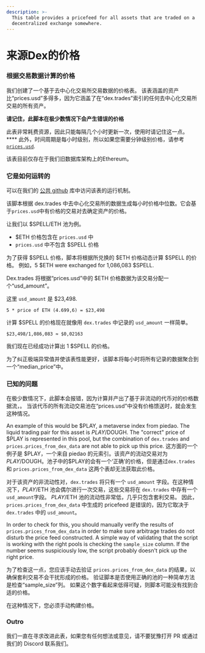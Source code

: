 ```yaml
---
description: >-
  This table provides a pricefeed for all assets that are traded on a
  decentralized exchange somewhere.
---
```


# 来源Dex的价格

### 根据交易数据计算的价格

我们创建了一个基于去中心化交易所交易数据的价格表。 该表涵盖的资产比“prices.usd”多得多，因为它涵盖了在“dex.trades”索引的任何去中心化交易所交易的所有资产。

**请记住，此脚本在极少数情况下会产生错误的价格**

此表非常耗费资源，因此只能每隔几个小时更新一次，使用时请记住这一点。 **** 此外，时间周期是每小时级别，所以如果您需要分钟级别价格，请参考 [`prices.usd`](../../prices.md).


该表目前仅存在于我们旧数据库架构上的Ethereum。

### 它是如何运转的

可以在我们的 [公共 github](https://github.com/duneanalytics/spellbook/tree/master/ethereum/prices) 库中访问该表的运行机制。

该脚本根据 dex.trades 中去中心化交易所的数据生成每小时价格中位数。它会基于`prices.usd`中有价格的交易对去确定资产的价格。


让我们以 $SPELL/ETH 池为例。

* $ETH 价格包含在 `prices.usd` 中
* `prices.usd` 中不包含 $SPELL 价格

为了获得 $SPELL 价格，脚本将根据所兑换的 $ETH 价格动态计算 $SPELL 的价格。
例如，5 $ETH were exchanged for 1,086,083 $SPELL.

Dex.trades 将根据“prices.usd”中的 $ETH 价格数据为该交易分配一个“usd_amount”。

这里 `usd_amount` 是 $23,498.

`5 * price of ETH (4.699,6) = $23,498`

计算 $SPELL 的价格现在就像用 `dex.trades` 中记录的 `usd_amount` 一样简单。

`$23,498/1,086,083 ≈ $0,02163`

我们现在已经成功计算出 1 $SPELL 的价格。

为了纠正极端异常值并使该表性能更好，该脚本将每小时将所有记录的数据聚合到一个“median_price”中。

### 已知的问题

在极少数情况下，此脚本会报错，因为计算并产出了基于非流动的代币对的价格数据流，。 当该代币的所有流动交易池在“prices.usd”中没有价格馈送时，就会发生这种情况。

An example of this would be $PLAY, a metaverse index from piedao. The liquid trading pair for this asset is $PLAY/$DOUGH. The "correct" price of $PLAY is represented in this pool, but the combination of `dex.trades` and `prices.prices_from_dex_data` are not able to pick up this price.
这方面的一个例子是 $PLAY，一个来自 piedao 的元索引。该资产的流动交易对为 $PLAY/$DOUGH。池子中的$PLAY的会有一个‘正确’的价格，但是通过`dex.trades` 和 `prices.prices_from_dex_data` 这两个表却无法获取此价格。

对于该资产的非流动性对，`dex.trades` 将只有一个 `usd_amount` 字段。在这种情况下，$PLAY/$ETH 池会偶尔进行一次交易，这些交易将在 `dex.trades` 中存有一个`usd_amount`字段。 $PLAY/$ETH 池的流动性非常低，几乎只包含套利交易。 因此，`prices.prices_from_dex_data` 中生成的 pricefeed 是错误的，因为它取决于 `dex.trades` 中的 `usd_amount`。

In order to check for this, you should manually verify the results of `prices.prices_from_dex_data` in order to make sure arbitrage trades do not disturb the price feed constructed. A simple way of validating that the script is working with the right pools is checking the `sample_size` column. If the number seems suspiciously low, the script probably doesn't pick up the right price.

为了检查这一点，您应该手动去验证 `prices.prices_from_dex_data` 的结果，以确保套利交易不会干扰形成的价格。 验证脚本是否使用正确的池的一种简单方法是检查“sample_size”列。 如果这个数字看起来低得可疑，则脚本可能没有找到合适的价格。

在这种情况下，您必须手动构建价格。

### Outro

我们一直在寻求改进此表，如果您有任何想法或意见，请不要犹豫打开 PR 或通过我们的 Discord 联系我们。
